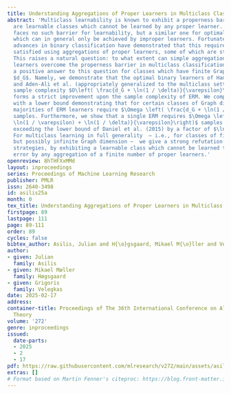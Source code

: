 ```yaml
---
title: Understanding Aggregations of Proper Learners in Multiclass Classification
abstract: 'Multiclass learnability is known to exhibit a properness barrier: there
  are learnable classes which cannot be learned by any proper learner. Binary classification
  faces no such barrier for learnability, but a similar one for optimal learning,
  which can in general only be achieved by improper learners. Fortunately, recent
  advances in binary classification have demonstrated that this requirement can be
  satisfied using aggregations of proper learners, some of which are strikingly simple.
  This raises a natural question: to what extent can simple aggregations of proper
  learners overcome the properness barrier in multiclass classification?  We give
  a positive answer to this question for classes which have finite Graph dimension,
  $d_G$. Namely, we demonstrate that the optimal binary learners of Hanneke, Larsen,
  and Aden-Ali et al. (appropriately generalized to the multiclass setting) achieve
  sample complexity $O\left( \frac{d_G + \ln(1 / \delta)}{\varepsilon}\right)$. This
  forms a strict improvement upon the sample complexity of ERM. We complement this
  with a lower bound demonstrating that for certain classes of Graph dimension $d_G$,
  majorities of ERM learners require $\Omega \left( \frac{d_G + \ln(1 / \delta)}{\varepsilon}\right)$
  samples. Furthermore, we show that a single ERM requires $\Omega \left(\frac{d_G
  \ln(1 / \varepsilon) + \ln(1 / \delta)}{\varepsilon}\right)$ samples on such classes,
  exceeding the lower bound of Daniel et al. (2015) by a factor of $\ln(1 / \varepsilon)$.
  For multiclass learning in full generality  — i.e., for classes of finite DS dimension
  but possibly infinite Graph dimension —  we give a strong refutation to these learning
  strategies, by exhibiting a learnable class which cannot be learned to constant
  error by any aggregation of a finite number of proper learners.'
openreview: 8hTHFXxMMd
layout: inproceedings
series: Proceedings of Machine Learning Research
publisher: PMLR
issn: 2640-3498
id: asilis25a
month: 0
tex_title: Understanding Aggregations of Proper Learners in Multiclass Classification
firstpage: 89
lastpage: 111
page: 89-111
order: 89
cycles: false
bibtex_author: Asilis, Julian and H{\o}gsgaard, Mikael M{\o}ller and Velegkas, Grigoris
author:
- given: Julian
  family: Asilis
- given: Mikael Møller
  family: Høgsgaard
- given: Grigoris
  family: Velegkas
date: 2025-02-17
address:
container-title: Proceedings of The 36th International Conference on Algorithmic Learning
  Theory
volume: '272'
genre: inproceedings
issued:
  date-parts:
  - 2025
  - 2
  - 17
pdf: https://raw.githubusercontent.com/mlresearch/v272/main/assets/asilis25a/asilis25a.pdf
extras: []
# Format based on Martin Fenner's citeproc: https://blog.front-matter.io/posts/citeproc-yaml-for-bibliographies/
---
```

